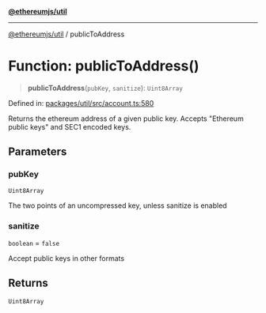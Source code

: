 [**@ethereumjs/util**](../README.md)

***

[@ethereumjs/util](../README.md) / publicToAddress

# Function: publicToAddress()

> **publicToAddress**(`pubKey`, `sanitize`): `Uint8Array`

Defined in: [packages/util/src/account.ts:580](https://github.com/Dargon789/ethereumjs-monorepo/blob/master/packages/util/src/account.ts#L580)

Returns the ethereum address of a given public key.
Accepts "Ethereum public keys" and SEC1 encoded keys.

## Parameters

### pubKey

`Uint8Array`

The two points of an uncompressed key, unless sanitize is enabled

### sanitize

`boolean` = `false`

Accept public keys in other formats

## Returns

`Uint8Array`
